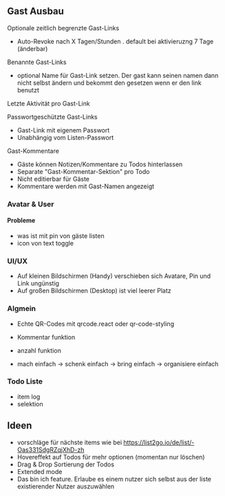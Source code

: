 ## Gast Ausbau

Optionale zeitlich begrenzte Gast-Links
- Auto-Revoke nach X Tagen/Stunden . default bei aktivieruzng 7 Tage (änderbar)

Benannte Gast-Links
- optional Name für Gast-Link setzen. Der gast kann seinen namen dann nicht selbst ändern und bekommt den gesetzen wenn er den link benutzt

Letzte Aktivität pro Gast-Link

Passwortgeschützte Gast-Links
- Gast-Link mit eigenem Passwort
- Unabhängig vom Listen-Passwort

Gast-Kommentare

- Gäste können Notizen/Kommentare zu Todos hinterlassen
- Separate "Gast-Kommentar-Sektion" pro Todo
- Nicht editierbar für Gäste
- Kommentare werden mit Gast-Namen angezeigt



### Avatar & User

#### Probleme
- was ist mit pin von gäste listen
- icon von text toggle

### UI/UX

- Auf kleinen Bildschirmen (Handy) verschieben sich Avatare, Pin und Link ungünstig
- Auf großen Bildschirmen (Desktop) ist viel leerer Platz

### Algmein

- Echte QR-Codes mit qrcode.react oder qr-code-styling

- Kommentar funktion
- anzahl funktion
- mach einfach -> schenk einfach -> bring einfach -> organisiere einfach


### Todo Liste
- item log
- selektion

## Ideen

- vorschläge für nächste items wie bei https://list2go.io/de/list/-Oas331SdgRZqjXhD-zh
- Hovereffekt auf Todos für mehr optionen (momentan nur löschen)
- Drag & Drop Sortierung der Todos
- Extended mode
- Das bin ich feature. Erlaube es einem nutzer sich selbst aus der liste existierender Nutzer auszuwählen
